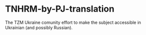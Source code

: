 # TNHRM-by-PJ-translation
The TZM Ukraine comunity effort to make the subject accessible in Ukrainian (and possibly Russian).
